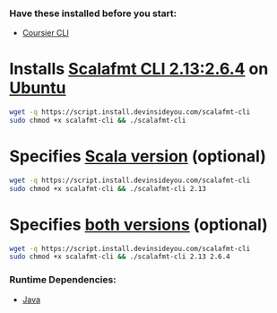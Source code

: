 ### Have these installed before you start:
* [Coursier CLI](https://github.com/DevInsideYou/install-coursier-cli)

# Installs [Scalafmt CLI 2.13:2.6.4](https://scalameta.org/scalafmt/) on [Ubuntu](https://www.ubuntu.com/)

```bash
wget -q https://script.install.devinsideyou.com/scalafmt-cli
sudo chmod +x scalafmt-cli && ./scalafmt-cli
```

# Specifies [Scala version](https://search.maven.org/search?q=g:org.scalameta%20scalafmt-cli) (optional)

```bash
wget -q https://script.install.devinsideyou.com/scalafmt-cli
sudo chmod +x scalafmt-cli && ./scalafmt-cli 2.13
```

# Specifies [both versions](https://search.maven.org/search?q=g:org.scalameta%20scalafmt-cli) (optional)

```bash
wget -q https://script.install.devinsideyou.com/scalafmt-cli
sudo chmod +x scalafmt-cli && ./scalafmt-cli 2.13 2.6.4
```

### Runtime Dependencies:
* [Java](https://github.com/DevInsideYou/install-java)
